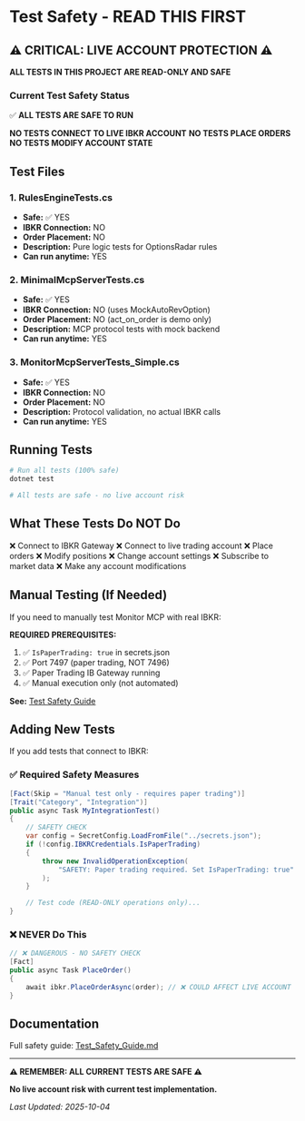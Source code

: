 # Test Safety - READ THIS FIRST

## ⚠️ CRITICAL: LIVE ACCOUNT PROTECTION ⚠️

**ALL TESTS IN THIS PROJECT ARE READ-ONLY AND SAFE**

### Current Test Safety Status

✅ **ALL TESTS ARE SAFE TO RUN**

**NO TESTS CONNECT TO LIVE IBKR ACCOUNT**
**NO TESTS PLACE ORDERS**
**NO TESTS MODIFY ACCOUNT STATE**

## Test Files

### 1. RulesEngineTests.cs
- **Safe:** ✅ YES
- **IBKR Connection:** NO
- **Order Placement:** NO
- **Description:** Pure logic tests for OptionsRadar rules
- **Can run anytime:** YES

### 2. MinimalMcpServerTests.cs
- **Safe:** ✅ YES
- **IBKR Connection:** NO (uses MockAutoRevOption)
- **Order Placement:** NO (act_on_order is demo only)
- **Description:** MCP protocol tests with mock backend
- **Can run anytime:** YES

### 3. MonitorMcpServerTests_Simple.cs
- **Safe:** ✅ YES
- **IBKR Connection:** NO
- **Order Placement:** NO
- **Description:** Protocol validation, no actual IBKR calls
- **Can run anytime:** YES

## Running Tests

```bash
# Run all tests (100% safe)
dotnet test

# All tests are safe - no live account risk
```

## What These Tests Do NOT Do

❌ Connect to IBKR Gateway
❌ Connect to live trading account
❌ Place orders
❌ Modify positions
❌ Change account settings
❌ Subscribe to market data
❌ Make any account modifications

## Manual Testing (If Needed)

If you need to manually test Monitor MCP with real IBKR:

**REQUIRED PREREQUISITES:**
1. ✅ `IsPaperTrading: true` in secrets.json
2. ✅ Port 7497 (paper trading, NOT 7496)
3. ✅ Paper Trading IB Gateway running
4. ✅ Manual execution only (not automated)

**See:** [Test Safety Guide](../DOCS/Test_Safety_Guide.md)

## Adding New Tests

If you add tests that connect to IBKR:

### ✅ Required Safety Measures

```csharp
[Fact(Skip = "Manual test only - requires paper trading")]
[Trait("Category", "Integration")]
public async Task MyIntegrationTest()
{
    // SAFETY CHECK
    var config = SecretConfig.LoadFromFile("../secrets.json");
    if (!config.IBKRCredentials.IsPaperTrading)
    {
        throw new InvalidOperationException(
            "SAFETY: Paper trading required. Set IsPaperTrading: true"
        );
    }

    // Test code (READ-ONLY operations only)...
}
```

### ❌ NEVER Do This

```csharp
// ❌ DANGEROUS - NO SAFETY CHECK
[Fact]
public async Task PlaceOrder()
{
    await ibkr.PlaceOrderAsync(order); // ❌ COULD AFFECT LIVE ACCOUNT
}
```

## Documentation

Full safety guide: [Test_Safety_Guide.md](../DOCS/Test_Safety_Guide.md)

---

**⚠️ REMEMBER: ALL CURRENT TESTS ARE SAFE ⚠️**

**No live account risk with current test implementation.**

*Last Updated: 2025-10-04*
